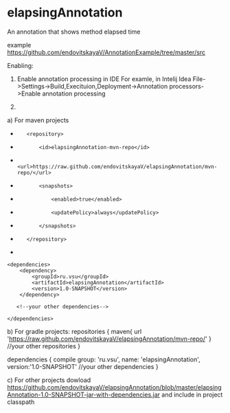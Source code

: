 # elapsingAnnotation
An annotation that shows method elapsed time

example https://github.com/endovitskayaV/AnnotationExample/tree/master/src

Enabling:

1. Enable annotation processing in IDE
For examle, in Intelij Idea File->Settings->Build,Execituion,Deployment->Annotation processors->Enable annotation processing

2.
a) For maven projects
<repositories>
+        <repository>
+            <id>elapsingAnnotation-mvn-repo</id>
+            <url>https://raw.github.com/endovitskayaV/elapsingAnnotation/mvn-repo/</url>
+            <snapshots>
+                <enabled>true</enabled>
+                <updatePolicy>always</updatePolicy>
+            </snapshots>
+        </repository>
     
     <!--your other repositories-->
     
+    </repositories>


    <dependencies>
        <dependency>
            <groupId>ru.vsu</groupId>
            <artifactId>elapsingAnnotation</artifactId>
            <version>1.0-SNAPSHOT</version>
        </dependency>

       <!--your other dependencies-->
       
    </dependencies>

b) For gradle projects:
repositories {
    maven{
        url 'https://raw.github.com/endovitskayaV/elapsingAnnotation/mvn-repo/'
    }
     //your other repositories
}

dependencies {
    compile group: 'ru.vsu', name: 'elapsingAnnotation', version:'1.0-SNAPSHOT'
    //your other dependencies
}

c) For other projects dowload https://github.com/endovitskayaV/elapsingAnnotation/blob/master/elapsingAnnotation-1.0-SNAPSHOT-jar-with-dependencies.jar
and include in project classpath

